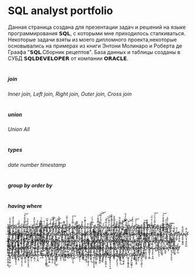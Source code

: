 # SQL analyst portfolio
Данная страница создана для презентации задач и  решений на языке программирования 𝗦𝗤𝗟, с которыми мне приходилось сталкиваться.
Некоторые задачи взяты из моего дипломного проекта,некоторые основывались на примерах из книги Энтони Молинаро и Роберта де Граафа "𝗦𝗤𝗟.Сборник рецептов".
База данных и таблицы созданы в СУБД 𝗦𝗤𝗟𝗗𝗘𝗩𝗘𝗟𝗢𝗣𝗘𝗥 от компании 𝗢𝗥𝗔𝗖𝗟𝗘.
# <h5> join<h5> <h6> Inner join, Left join, Right  join, Outer join, Cross join</h6>
# <h5>union</h5> <h6> Union All</h6>
# <h5> types</h5> <h6> date number timestamp</h6>
# <h5> group by order by</h5>
# <h5> having  where</h5>
<h1> </h1>





И̵͙̥̲͇̱̋͒̊̈̋͗͘̕з̴͕̖͉̮͆̒̓̃̓̋̉̕в̴͓̞͉͇̝̞̎̚͜ͅл̶̛̭̲̞̬̭̝̭̳͉̙̍̅̎̈́е̵̧͔̱̝͓̣̬̪̫̓̇͘ͅч̶̙̝͍͆͑̾́̽̏̆̍̌͝е̶̠̜͚̦͚̝͗̐̔̾̏̕н̵̡͇̮̤̲̞̰͍̙͗и̴͕̘͆̑̉̎̈̐̽̚ͅѐ̸̧̪͓̩̬̏̈́̉̕͜ ̶̘̺̎͋͊́з̴̢̮͚̹̙͖̺͉͈͕͛̅̽͋͗̓̕̕а̵̤̳͑͑̇̒͘̕п̶̙̞̥͕̼̮͆̀̌͑͊͆ͅͅи̸̭̲̗̇̃̽͛̍̚͝͝с̸̬̜̞̀̽͊̒̇̄̌̃е̸̗̰̋͒́̑͝͝й̴̰͎̫̱̋͂͂̓̇̅̀ ̸̢̫̺̗̜̗͗С̶̛̹͎͇͆͌͂̕о̴̢̡̦̗͔̄̅́́̑͐̍̅̎̕р̴̖̦͋т̷̢̹̗̯͎̹̱̥͗̿̋̀̾̔͠ͅи̸͕̏̋̎р̸̣̑̕о̸̹̤̦̮͙̼̹̝͚͛̽̄̊в̷̼̝̺̔́̊̃͊͗͐͜к̴̗̘̲̓̑а̴̖̭͇͖̊͂͜ ̵͈̰̯̳̣́̽̀̅́́̈́р̵̨̱̬̰̦́͜е̸̱̰̱͚͉̎͊̿͊̄͂̈͐͠ͅӟ̴̝̟̻͍̤̞̞͉̝̮́̌̈́̌̇̾̑̋͝͝у̴̬̽̓л̷̩̺̰͖͇͎̝̮͚̱͒̈͆́̋̄͝͝͠ь̶̦̳̋͛͋͌т̵̡̛̟̪͈̺͍̖͍̐̌͋͌̌̽̆͒͘а̶̧̡̤̹̘̱̱͕̗̄͊͌͒͆̃̐̽т̶͖̬̩̿̆̎о̴̡̝̫͕̻̮̳̠͉̏̿̐͂̈͋͜в̵̻̅̊̔͠͝ ̵͈̝̳̰̻̂͑͑̿͆̀̓́̃͘з̷̢͇̞̱̳̆̊̒а̶͈̲͉͍̽п̸̨̼̣̩̒̒̈́̆̊́р̸̆͗͑͑͂̚͜͝о̴̦̱͇͓̳̑ͅс̶͎̪̬͇̥̊ӓ̴̢̥̙͚̪̘̀̅͗͘͜͝ ̸̯̥̘̫̪̙̻̊͌̑̄͒͜Р̷̦̣̃͒̄͝а̶̛͉͙͕͖͉̅̎̓͑̊͗̃́͘б̸͉̲͖̳̽́̅̐͗̑͛̈́͝о̸̡͉̎т̶̢̨̼̗͎̳̫̖̜̰͠а̷͖̝̓͆͒͂̽̂̾̈́̚͝ ̷̲̌͗͛͑̌̚с̸̭͓̳̝̂̅̾̇̐̂̍̚ ̶̢̧̙̬̻̙̔̌̒̄͆̐̊̚н̷̖̩͙̘͊̌̅͑̉͊̀͘е̸̧̯̯͖͈̞̰̟̫̙͒͒̂̚с̶̡͉̼͖͠к̸̧̡̡̝͍̯̜̬̬̞̑͊̋о̶̫̣̍̈л̸̯͙͔͉̦̋̊͐̉̂͐͐̉͝ь̵̢̛̣̥̏͊̃̾͑̀̋̕к̸͇̪̤͍̔̎̽̍̆и̸̨̪̙̬̠͍̤̮́̎̈͛͒̃̋͘͘͜м̶͙̖̝͚̎̃͐̃͂͝и̷̛̩͈͇̰̅͗̎́̈́̏͌͘ ̵̨̛͇̖̱͇͈̞̭̗̙́̍̆̓̐͒͊̈̎т̶͕̬̀̂͠а̸̛̪̝̬͓̯͍̿̊̆̅̋̂͝ͅб̸̨͈͚̜̐̄̆̂л̵̻̭̞͉̥͇̥̹̼̒͆̽̇̎̄͗͘͜͝и̴̡̨̛̅͋̄͛̒͆̚ц̷̛̭͕͊̀͋͆̇̅̾̚͝а̷͖̱̫̫͍̒͒̌͆̓͜м̴̡̝̙͔͙͈͕̄̆̇̎͂͜и̵̥͙̻̬̙͕̣̘̉͗͊̈̾̇̊̕ ̴̛̛̛͔̞̟͉̠͖̼̮̽͛̉̚͝͠В̵͉̬͕̜͈͍͖̾̉͑с̸͍͇̼͂̏̏͋̒̄͐̅͌͘т̵̼̜̖̘͂̂̎́̐̓̇̕а̵̜͕̟̖̖͔̇̊в̸͕̹̱̥̺̝̫̊ͅк̵͉̯̺̞̜̦̻͓̼̀а̵͎͆̀̐̀̆̆͐̑͝,̴̮͈̤̱̼̼̤̈́̾ ̸̨̧̗̘̦̼̺͆̎̆̈́̿̕А̸͎̖̉͛р̷̢͓̺͉̿̽̉̈́̊̊̐͜ͅи̴̲͉͎͙̙̯̼̂͜ф̷̞̦̖̬̇м̴͎̭͔̗̟͑͆̆̏е̸̡̳̭̤̰̝̯͗̋̑т̸̢̖͕̲̣̯̘̐̈́̿͊̽и̸̧̢̰̹̘̞͕͇̌̀̽͑͐̀̆͝͝͝ч̸̢͔̱̥̞͕̆̓͋е̶̪̩͊̎̄͝с̴̪̤̮̣̺̺̭̝̼̠̈́́͋̀͊́̈́̕͝͝к̷̘̺͕̙͗͂̂̀̕ͅи̶̩͎͔̾е̴̞͆̓̐͝ ̴̛̮̝̻̹̖̙͉̫͆́̈̍͝ͅо̸̢̡̼́́͐͑͐̾п̵̘̝̲̺͑̎̈̅̓̎̅͂͠ё̶̢̖͓͈͓́͒̂̐͑͜͝р̸̛̛͔͈̗͉̟̪͇̦͕̀̆͑͛̃̕͘͜а̶̢̧̗̐͂̄͐͋́ц̵̰̖̤͍̒̍ͅи̸̤̑̆̇̆̋и̷̺͗͌́̑̽̎̓͘ ̵̹̘̻̅̔̂̍̈̕с̷̛̺̥̬͎͇̯̮͚̇̔̌̀͝͝ ̴͉̗͍̫͓̼͇̖͍̄͗̓̌́̀̐̕͜͝д̶̧̟̲̔̉̿̐͋̚͠а̸̢̛̫̰̻̮̲̼̬̟̔͊̎̅̉͜т̸̡͖̺̙́̓͛̅̕̕͘а̴̡̧͍̠̻̌м̵̡̱̫̭̖͚̥͚̋̂̅́̅͐и̴̛̥̜͓͉̮̞̫̤̙̺͒̇̋̂̕ ̶̨̨̻̜͋Р̸͈̼̗͙̤̀̇̌́͂̐̽͂̅̂а̵͈̝̠͍̩̯̮̿͒͌͠б̴̭͓͓̦͔͚͜͠ͅо̷͈̭̳̱̤̥͉̖̺̺̿̊͌т̷̧͚͓͈̆͑а̸̨̡͇̲͚̝͂͝ ̵̦̺͙̳̹̤͉͊̃̾̎̍͗͒ͅс̶̰̗͊̈̋͘͘͘ ̵̹̠̻̖̗͗̐̌̒д̶̛͉̈́̓͆͗̋а̸̬̟̟̜̲̤̒́̀̈̿̂̽͆̕т̸̧͇̀̅̇̅͐͘а̷̳̘̋̔͊̃̂̉͆͂ͅм̶̟͇̙̣̩̖̣̭̃͑̊̅͌͗̀̿̚͠и̴̢̨̮̖͚̖̪̠̺̻̽͋͝ ̷̧͑И̷̨̥͔̂̈́̇ѐ̶̱̱͗̐̈͘͝͠ͅр̶̣͙̰̣̗͇̏̽а̵̛̘͎̩̫͓̑͐͛̽̂̇͝р̷̨̦͚̖͖̗͔̠̭̼̓̈́̅̔̿͘͠х̶̫̻̥̩͇͆̄̃̏̉и̴̨͖͓́̓̃̆͛̚ч̵̼̬̼̜͕̀̆е̷̢̼̰̯͎͓͇͎̲̋̔͂͗͌̆͝ͅс̷͔̭̫̞͈̫̥̮̮̱͆͆к̶̖̟͍̳̪̑̈̂̎͝ͅи̸̨̹̗̮̼̻̞̾̔̃̽͋͘̕е̴̧͕͗ ̶̬̺̰̹̺͑́̒̽́͝͠ͅз̸̡̹̮̱̤̿͜а̷͓͔̯̞͈̀͛̅̃͋̕̕͝п̸̢̤͇̮͙̳̩̩̃̓̀͑̎ͅр̴̡̝̭̲̥̻̩́̒̆̀̓͘о̵̫̾̏̆̊̎͝с̴̢̠͈͍͛͌̓̑̾̃̌̉̉͘ы̶̮͈̤̣͍̬̋ͅ ̵̼͇̈́̎̈́̎̊̂͋͠͝У̶̢̞̗̭̭̮̫͐̈̕д̷͕̞̏͆͗а̷̩̫̩͕̾͌̐̋͋̇̕͜л̷̞̟͍͖̘͕͊̀̒̓̎̈́̊̚е̵̫̥̙̺̮͌͐̀̔̓̎̀ͅͅн̶͔̖̹̎̀̿͝и̶̢̣͕̳̹̝̃̈̈́̋̓̉̓̕е̷̲̙̚͜͠ ̷̡̪̙̼̯̲̭̯̬̎̈́̋͗̽̾̈́́̄̀и̸̦͈̟̪̟͔͎͕̿͜ ̵͔͍͎̦̱͔̰̗͔̋̆͐̄̌̀̔ͅо̸̦͔̣̋̒͐̆̚б̶̧͎̟̦̄́н̸̬̬̄̔̈́о̶̗̿̇̔в̷̪̱͍͇͙͙̓̋̊̃͋ͅл̸͎̹̹̟̘̹̦̦͓̐͋̆̔̍̆̀̓͠ѐ̷͓̘͕̠͖̌̔̉͒̅̔̅̈́̀ͅн̴̟̤̒̀̀̒и̸̮͙̰̻̌́͐̏͋͗̉́̕͜е̵̧͎͍̯̙̬̗̟̺̓͆ ̸̛̙̫̯̋̇̓̌͆̑̄͘з̵̛̭͙̮̹̮̪̃̓̓̚а̸̠͔͚͒̂͌̇ͅп̷̦͓͇͎̱̬̻͓̋̐̒͝и̶̗͇̞̞̙̤̜͎̩̿̏͋͒͂̈́̅͝͝с̶̢͙̄̽̐̈́̂̐̔̂̕͠е̸̢̪̽̌̐̿̋͜͝й̵̛͎̯̹̟̼͇͌̎͘͜͝ ̴̱̞̖̫̇О̶͖̥̻͉͍̤̭̿͌̎̎̊к̵̩͍͉̩̗̋̊̎̔͂̈̃̈́̅о̸̧̺̙͆̇̈́̿̎̊̔͘͝н̸̝̖̫͓̟̔̉̆̿̏́̀͒͘н̶̬͑̒̅̐͒͝ы̸̢̢̡̤̩͍̄̊̄̋́ͅе̴̫͓̠̻̹̎͋̔͂́͌̍ͅ ̸͔̹̰̿̉̍̀ф̵̢͍̝̘̰̺̺̱̥̤̒͌̊͆̐̅̕̚у̸̝̏̋͂͛͒н̶̛̺̭̟͍͙͓͑͜к̷̧̨̦͓̥͉̞̣̖̱̑͊̏̈́͐ц̴͈̥̬̝̭̞̺̏͂̆̿̉̎͠͝и̴̢̛͙̰͔̖̝͓̩̐̈́и̶͔̲͛̇́̒́̑̚ ̶̢̖̤̃͑Д̵̦͚̼̟͙̘̼̫̣̐ͅе̸̡̬͈̻̖̰͚̤̫̔̿̀͊͊̕̚к̴̢͍̔а̷͉͉̠͓̘͉̑̔͊͐̅̅̇р̵̨̨̨̝̟̪̣̟͋̀́͑̇͛̋̄̕т̷̡̧̗̞̝͔̗̅̀̽́͠о̵̢̘̤̼̳͔̭͔̞̔̒̔̄̓̏̑̾́͠в̶̢̢̭͖̲͕̳͚̝̌̔̉͗͐͜о̸̨̡͕̰̞͔̬͙͑̉̾ͅ ̴̨̺̬͇̪̽п̶̨̹̯͚́̄̽͒̇͂͋̎̎͜р̷̨̘̠͖͉̺̠̙͑̄̔̍̍͝͝о̴̡̢̧̱̥͍͍̲̋̒͑̿͒и̷͖̺̣̬͙̘͐̎̇͛͋̉̄̿͆̕з̷̢̯̥̝͍͓͇̺͍̑̒̌̋̈́̾͐͐̌͐в̷̡̧͈̲̹̤̝̱̠͒͂͒͗̌е̷̢̭̠̬͙̎̿͋̓́д̴̥̞̊̆̚е̷̣̤͒̈̆̕͝н̵̢̠̭͈͖̣̥͇͍̂̉̓̽̓̚и̶͖̻̻̒̿̀͌̉͒͝͝е̵̙́̍͊͛ ̴͈͔̬̻̝͙͋́̐̕͘ͅО̵̛̙̜̪̖̘̝̱̺́̽̾̋̋̀̀ͅб̶̳͖̫̝̘͔̣̳̐ъ̴̝͔̞̯̜͔̖͖̄̓͐ѐ̴͚̓̓͑̿̃̓̚д̴̢̥̖͈͔̏̍̍̂̍͘͝и̵̥̝̹̻̬̅̀͛͛̈̇̔̽̑н̵̭̪̯̩͊̍е̵̡̍̓̌͠н̶̨̢͉͈̖͕̯̤̯́͛̈́͑̈́ͅи̸̟͕̺̪̒͛̔е̸̢̛̦̺͋̓ ̵̛͎̗̲̩͈͍̜̺͛̀͒̾̒̔̓́͜ͅС̷̛͇͍̰̙̫͖̽̈́̄̅̏̏̈о̵͙̥̏̀͊͋̊͘̕͝е̵̰̤̳̙͈̖̤̤̏̈́̀̚д̴͕̭̦̓̏̌͠͠и̸͚͖̣̦̭̖̜̟̤͐͒̈̈́̀̕н̸̛̳̪̤̘̰̜̀̂̌͘е̸̡̢̪͉͔̤͓̙̯̌͊̈́̈́̍̔̐̏̚н̶͖̹̙̦̂̒и̶̧̪͕̤͆̽̒̌͂̚е̵̠̖̬̪͐͛̈́̈́̌ ̶̧̄̆̅Ф̶͚̿́̾̈̓̓͒̊͝ӥ̴̢̤̼͕̝̰̻̻̈́̃̅͋̓͜л̸̺̪͇̣̭̲̍̄̃̈͛͒͗͘͠͝ь̷̢̩̳̜̯͛̿̌͝ͅт̸̟͎̪̦̟͍̀̑́͑̀̓̾̿̈́͜͝ͅр̷̘̥̖̿̊͋̀̌̊̐̕а̷̨͍̩̠͒̊͋̾ц̶̦͍̘͐͠ӥ̵̥́̈́̈́̌͘͠я̵̬͗ ̶͉̬̠̗̞̘͐̿͌̎̕с̵̝̼͋ ̷͈̓͒̽̈́́͌W̸̠̅͗̑͠h̴̼̻̽̋̍̍͐̈́͘͜͝ë̸̡̦̬̥͓́̈́͌̆͊̒̃̚r̶̢̥̹̫̺͉̘̿̓̔̂͋́͊͂̌ͅe̷̠̞̠̹̿̊̀͊̓̌̏̽͜͝ ̵̪͉̗̞͕̱̩͎̘̥̊͊̔̒͂̊̈́͘͝Ф̵̨̢̞̣̝̳͉͒͑̃̒͝и̷̧̤͔̥̰̫̑̎̽̀̄̈́͝͝л̸̛̞͙͓͕̙́̉̅͐̓̿ь̸̡̹̘̮̯̬̲̦͕̤̍͌̀̐̀̇̃̕т̶̺̋̾̆̏́р̴̥̬͙̝̠̩̦̟̣̼̏̋́̌̌̄̽а̴̛͓̣̠̀̆̍́̊̂͒́̋ц̸̦͙̗̙̖̬̦̹̐̀и̷̛̼̙̮̪̦͔̓̋͋͌͜͠͝я̸̢̖̤͖̞͉̟̈́̐͑͛̍̐̈̍͌͝ ̷̜̍H̵͖̬̮̙̝̰͍̬̙̪̓̾̊̆̈́͛̕ą̶̨̮̱̦̺͕̳͓͎̕͝v̴̨͖̄̈́̎̓͑͜ì̶̯̖̦̪͎̞͍͒̀̅̅́͛̎n̸̛̼͍̟̈́͌̕ͅg̶͎̪̤͕̝̺̙͔̀̎

